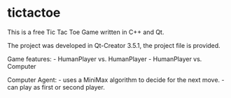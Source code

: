 # tictactoe
This is a free Tic Tac Toe Game written in C++ and Qt.

The project was developed in Qt-Creator 3.5.1, the project file is provided.

Game features:
	- HumanPlayer vs. HumanPlayer
	- HumanPlayer vs. Computer

Computer Agent:
	- uses a MiniMax algorithm to decide for the next move.
	- can play as first or second player.
